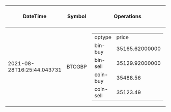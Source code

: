 | DateTime | Symbol | Operations | what to do | max profit |
| ------------- | ------------- | ------------- | ------------- | ------------- | 
| 2021-08-28T16:25:44.043731| BTCGBP| <table><tr><td>optype</td><td>price</td></tr><tr><td>bin-buy</td><td>35165.62000000</td></tr><tr><td>bin-sell</td><td>35129.92000000</td></tr><tr><td>coin-buy</td><td>35488.56</td></tr><tr><td>coin-sell</td><td>35123.49</td></tr></table>| no-op| -42.13| 
